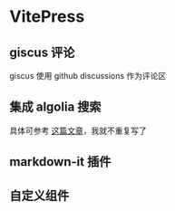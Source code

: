 # VitePress

## giscus 评论

giscus 使用 github discussions 作为评论区


## 集成 algolia 搜索

具体可参考 [这篇文章](https://chodocs.cn/program/ch1.html)，我就不重复写了


## markdown-it 插件



## 自定义组件






